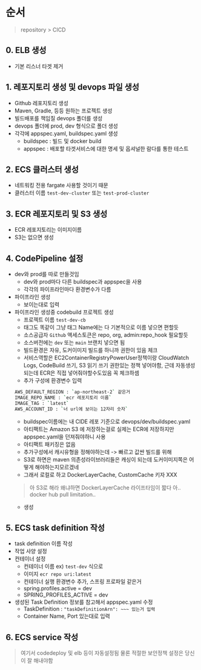 # 순서
> repository > CICD

## 0. ELB 생성 
* 기본 리스너 타겟 제거 

## 1. 레포지토리 생성 및 devops 파일 생성 
* Github 레포지토리 생성
* Maven, Gradle, 등등 원하는 프로젝트 생성
* 빌드배포를 책임질 devops 폴더를 생성
* devops 폴더에 prod, dev 형식으로 폴더 생성
* 각각에 appspec.yaml, buildspec.yaml 생성 
    - buildspec : 빌드 및 docker build
    - appspec : 배포할 타겟서비스에 대한 명세 및 옵셔널한 람다를 통한 테스트

## 2. ECS 클러스터 생성 
* 네트워킹 전용 fargate 사용할 것이기 때문
* 클러스터 이름 `test-dev-cluster` 또는 `test-prod-cluster`

## 3. ECR 레포지토리 및 S3 생성 
* ECR 레포지토리는 이미지이름
* S3는 없으면 생성 

## 4. CodePipeline 설정
* dev와 prod를 따로 만들것임
    - dev와 prod마다 다른 buildspec과 appspec을 사용
    - 각각의 파이프라인마다 환경변수가 다름
* 파이프라인 생성 
    - 보이는대로 입력
* 파이프라인 생성중 codebuild 프로젝트 생성
    - 프로젝트 이름 `test-dev-cb`
    - 태그도 똑같이 그냥 태그 Name에는 다 기본적으로 이름 넣으면 편할듯
    - 소스공급자 `Github` 액세스토큰은 repo, org, admin:repo_hook 필요할듯
    - 소스버전에는 `dev` 또는 `main` 브랜치 넣으면 됨
    - 빌드환경은 자유, 도커이미지 빌드를 하니까 권한이 있음 체크 
    - 서비스역할은 EC2ContainerRegistryPowerUser정책이랑 CloudWatch Logs, CodeBuild 쓰기, S3 읽기 쓰기 권한있는 정책 넣어야함, 근데 자동생성되는데 ECR은 직접 넣어줘야할수도있음 꼭 체크하셈
    - 추가 구성에 환경변수 입력
    ```bash
    AWS_DEFAULT_REGION : `ap-northeast-2` 같은거 
    IMAGE_REPO_NAME : `ecr 레포지토리 이름`
    IMAGE_TAG : `latest`
    AWS_ACCOUNT_ID : `너 url에 보이는 12자리 숫자`
    ```
    - buildspec이름에는 내 CIDE 레포 기준으로 devops/dev/buildspec.yaml
    - 아티팩트는 Amazon S3 에 저장하는걸로 실제는 ECR에 저장하지만 appspec.yaml을 던져줘야하니 사용
    - 아티팩트 패키징은 없음 
    - 추가구성에서 캐시유형을 정해야하는데 -> 빠르고 값싼 빌드를 위해
    - S3로 하면은 maven 의존성라이브러리들은 캐싱이 되는데 도커이미지쪽은 어떻게 해야하는지모르겠네 
    - 그래서 로컬로 하고 DockerLayerCache, CustomCache 키자 XXX
    > 아 S3로 해라 왜냐하면 DockerLayerCache 라이프타임이 짧다 아.. docker hub pull limitation..
    - 생성

## 5. ECS task definition 작성 
* task definition 이름 작성 
* 작업 사양 설정
* 컨테이너 설정
    - 컨테이너 이름 ex) `test-dev` 식으로 
    - 이미지 `ecr repo uri:latest`
    - 컨테이너 실행 환경변수 추가, 스프링 프로파일 같은거
    - spring.profiles.active = dev
    - SPRING_PROFILES_ACTIVE = dev
* 생성된 Task Definition 정보를 참고해서 appspec.yaml 수정
    - TaskDefinition : `"taskDefinitionArn": ~~~ 있는거 입력`
    - Container Name, Port 있는대로 입력

## 6. ECS service 작성 
> 여기서 codedeploy 및 elb 등이 자동설정됨 물론 적절한 보안정책 설정은 당신이 잘 해내야함